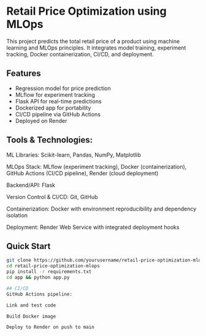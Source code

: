 # Retail Price Optimization using MLOps

This project predicts the total retail price of a product using machine learning and MLOps principles. It integrates model training, experiment tracking, Docker containerization, CI/CD, and deployment.

## Features

- Regression model for price prediction
- MLflow for experiment tracking
- Flask API for real-time predictions
- Dockerized app for portability
- CI/CD pipeline via GitHub Actions
- Deployed on Render

## Tools & Technologies:
ML Libraries: Scikit-learn, Pandas, NumPy, Matplotlib

MLOps Stack: MLflow (experiment tracking), Docker (containerization), GitHub Actions (CI/CD pipeline), Render (cloud deployment)

Backend/API: Flask

Version Control & CI/CD: Git, GitHub

Containerization: Docker with environment reproducibility and dependency isolation

Deployment: Render Web Service with integrated deployment hooks


## Quick Start

```bash
git clone https://github.com/yourusername/retail-price-optimization-mlops.git
cd retail-price-optimization-mlops
pip install -r requirements.txt
cd app && python app.py

## CI/CD
GitHub Actions pipeline:

Link and test code

Build Docker image

Deploy to Render on push to main
